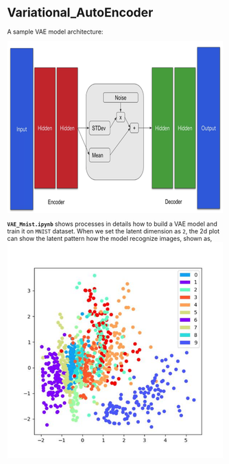 # Variational_AutoEncoder

A sample VAE model architecture:

<img src='imgs/vae_overview.png' width="600" height="400" >

**`VAE_Mnist.ipynb`** shows processes in details how to build a VAE model and train it on `MNIST` dataset.
When we set the latent dimension as `2`, the 2d plot can show the latent pattern how the model recognize images, shown as, 
<img src='imgs/mnist_reconstructed.jpg'>

